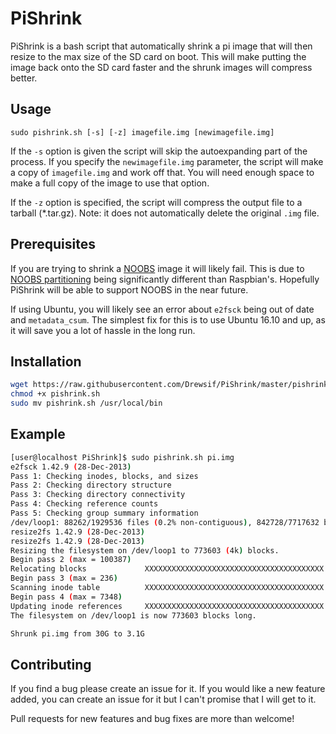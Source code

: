 # PiShrink #
PiShrink is a bash script that automatically shrink a pi image that will then resize to the max size of the SD card on boot. This will make putting the image back onto the SD card faster and the shrunk images will compress better.

## Usage ##
`sudo pishrink.sh [-s] [-z] imagefile.img [newimagefile.img]`

If the `-s` option is given the script will skip the autoexpanding part of the process.  If you specify the `newimagefile.img` parameter, the script will make a copy of `imagefile.img` and work off that. You will need enough space to make a full copy of the image to use that option.

If the `-z` option is specified, the script will compress the output file to a tarball (*.tar.gz). Note: it does not automatically delete the original `.img` file.

## Prerequisites ##
If you are trying to shrink a [NOOBS](https://github.com/raspberrypi/noobs) image it will likely fail. This is due to [NOOBS partitioning](https://github.com/raspberrypi/noobs/wiki/NOOBS-partitioning-explained) being significantly different than Raspbian's. Hopefully PiShrink will be able to support NOOBS in the near future.

If using Ubuntu, you will likely see an error about `e2fsck` being out of date and `metadata_csum`. The simplest fix for this is to use Ubuntu 16.10 and up, as it will save you a lot of hassle in the long run.

## Installation ##
```bash
wget https://raw.githubusercontent.com/Drewsif/PiShrink/master/pishrink.sh
chmod +x pishrink.sh
sudo mv pishrink.sh /usr/local/bin
```

## Example ##
```bash
[user@localhost PiShrink]$ sudo pishrink.sh pi.img
e2fsck 1.42.9 (28-Dec-2013)
Pass 1: Checking inodes, blocks, and sizes
Pass 2: Checking directory structure
Pass 3: Checking directory connectivity
Pass 4: Checking reference counts
Pass 5: Checking group summary information
/dev/loop1: 88262/1929536 files (0.2% non-contiguous), 842728/7717632 blocks
resize2fs 1.42.9 (28-Dec-2013)
resize2fs 1.42.9 (28-Dec-2013)
Resizing the filesystem on /dev/loop1 to 773603 (4k) blocks.
Begin pass 2 (max = 100387)
Relocating blocks             XXXXXXXXXXXXXXXXXXXXXXXXXXXXXXXXXXXXXXXX
Begin pass 3 (max = 236)
Scanning inode table          XXXXXXXXXXXXXXXXXXXXXXXXXXXXXXXXXXXXXXXX
Begin pass 4 (max = 7348)
Updating inode references     XXXXXXXXXXXXXXXXXXXXXXXXXXXXXXXXXXXXXXXX
The filesystem on /dev/loop1 is now 773603 blocks long.

Shrunk pi.img from 30G to 3.1G
```

## Contributing ##
If you find a bug please create an issue for it. If you would like a new feature added, you can create an issue for it but I can't promise that I will get to it.

Pull requests for new features and bug fixes are more than welcome!
